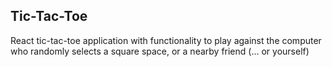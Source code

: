 ## Tic-Tac-Toe 

React tic-tac-toe application with functionality to play against the computer who randomly selects a square space, or a nearby friend (... or yourself)
